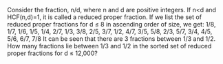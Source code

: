 
Consider the fraction, n/d, where n and d are positive integers. If n<d and HCF(n,d)=1, it is called a reduced proper fraction.
If we list the set of reduced proper fractions for d &#8804; 8 in ascending order of size, we get:
1/8, 1/7, 1/6, 1/5, 1/4, 2/7, 1/3, 3/8, 2/5, 3/7, 1/2, 4/7, 3/5, 5/8, 2/3, 5/7, 3/4, 4/5, 5/6, 6/7, 7/8
It can be seen that there are 3 fractions between 1/3 and 1/2.
How many fractions lie between 1/3 and 1/2 in the sorted set of reduced proper fractions for d &#8804; 12,000?
